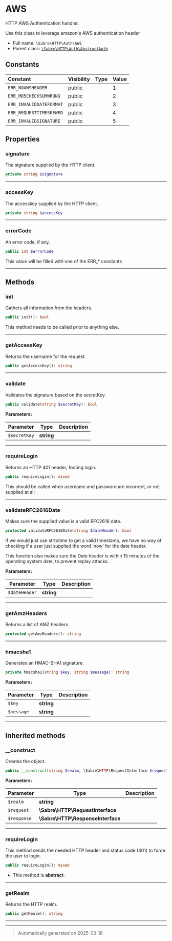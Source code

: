 
# AWS

HTTP AWS Authentication handler.

Use this class to leverage amazon's AWS authentication header

* Full name: `\Sabre\HTTP\Auth\AWS`
* Parent class: [`\Sabre\HTTP\Auth\AbstractAuth`](./AbstractAuth.md)


## Constants

| Constant | Visibility | Type | Value |
|:---------|:-----------|:-----|:------|
|`ERR_NOAWSHEADER`|public| |1|
|`ERR_MD5CHECKSUMWRONG`|public| |2|
|`ERR_INVALIDDATEFORMAT`|public| |3|
|`ERR_REQUESTTIMESKEWED`|public| |4|
|`ERR_INVALIDSIGNATURE`|public| |5|

## Properties


### signature

The signature supplied by the HTTP client.

```php
private string $signature
```






***

### accessKey

The accesskey supplied by the HTTP client.

```php
private string $accessKey
```






***

### errorCode

An error code, if any.

```php
public int $errorCode
```

This value will be filled with one of the ERR_* constants




***

## Methods


### init

Gathers all information from the headers.

```php
public init(): bool
```

This method needs to be called prior to anything else.










***

### getAccessKey

Returns the username for the request.

```php
public getAccessKey(): string
```












***

### validate

Validates the signature based on the secretKey.

```php
public validate(string $secretKey): bool
```








**Parameters:**

| Parameter | Type | Description |
|-----------|------|-------------|
| `$secretKey` | **string** |  |





***

### requireLogin

Returns an HTTP 401 header, forcing login.

```php
public requireLogin(): mixed
```

This should be called when username and password are incorrect, or not supplied at all










***

### validateRFC2616Date

Makes sure the supplied value is a valid RFC2616 date.

```php
protected validateRFC2616Date(string $dateHeader): bool
```

If we would just use strtotime to get a valid timestamp, we have no way of checking if a
user just supplied the word 'now' for the date header.

This function also makes sure the Date header is within 15 minutes of the operating
system date, to prevent replay attacks.






**Parameters:**

| Parameter | Type | Description |
|-----------|------|-------------|
| `$dateHeader` | **string** |  |





***

### getAmzHeaders

Returns a list of AMZ headers.

```php
protected getAmzHeaders(): string
```












***

### hmacsha1

Generates an HMAC-SHA1 signature.

```php
private hmacsha1(string $key, string $message): string
```








**Parameters:**

| Parameter | Type | Description |
|-----------|------|-------------|
| `$key` | **string** |  |
| `$message` | **string** |  |





***


## Inherited methods


### __construct

Creates the object.

```php
public __construct(string $realm, \Sabre\HTTP\RequestInterface $request, \Sabre\HTTP\ResponseInterface $response): mixed
```








**Parameters:**

| Parameter | Type | Description |
|-----------|------|-------------|
| `$realm` | **string** |  |
| `$request` | **\Sabre\HTTP\RequestInterface** |  |
| `$response` | **\Sabre\HTTP\ResponseInterface** |  |





***

### requireLogin

This method sends the needed HTTP header and status code (401) to force
the user to login.

```php
public requireLogin(): mixed
```




* This method is **abstract**.







***

### getRealm

Returns the HTTP realm.

```php
public getRealm(): string
```












***


***
> Automatically generated on 2025-03-18
